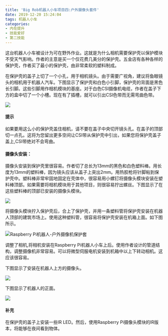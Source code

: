 ```yaml
---
title: 'Big Rob机器人小车项目四:户外摄像头套件'
date: 2019-12-20 15:24:04
tags: 机器人小车
categories: 
- 内在提升
- 技能爱好
- 第二技能
---
```

这台机器人小车被设计为可在野外作业。这就是为什么相机需要保护壳以保护模块不受天气影响。作者的主意是买一个仅花费几美分的保护壳。五金店有各种各样的保护壳，作者买了最小的保护壳，由非常柔软的塑料制成。

在保护壳的盖子上切了一个小孔，用于相机镜头。由于需要广视角，建议将鱼眼镜头的相机用于机器人汽车。下图显示了保护壳和白色小引脚，保护壳的背面是黑色长引脚。这些引脚用作相机模块的基座。对于白色CSI摄像机电缆，作者在盖子下方的盒中切了一个小槽。现在有了插槽，就可以引出CSI色带而无需弯曲色带。
<!-- more -->
![](https://i.loli.net/2019/12/20/BoVlpqdvLhEZiR9.jpg)

#### 提示

如果要用这么小的保护壳盖住相机，请不要在盖子中央切开镜头孔。在盖子的顶部切一点孔。这将为您留出更多空间让CSI带从保护壳中引出，如果您将保护壳盖子盖上,CSI带绝对不会弯曲。

#### 摄像头安装：

摄像头安装到保护壳里很容易。作者切了总长为13mm的黑色和白色塑料棒。用长度为13mm的塑料棒，因为镜头应该从盖子上突出2mm。用热胶枪将针脚粘到保护壳中。塑料棒非常牢固地固定在壳体中，很容易用小螺钉将摄像头模块安装在塑料棒顶部。如果需要将相机模块用于其他项目，则很容易拧出螺丝。下图显示了在这些塑料棒的顶部已安装的摄像头模块。

![](https://i.loli.net/2019/12/20/sPFWAfUSBevE7O9.jpg)

将摄像头模块拧入保护壳后，合上了保护壳，并用一条塑料管将保护壳安装在机器人顶部的建筑市场上。使用这种塑料管，很容易将保护壳安装在机箱上面。如下图所示。

![Raspberry Pi机器人-户外摄像机保护套](http://yuntu88.oss-cn-beijing.aliyuncs.com/fromlocal/1242937438@qq.com/20191220/P2x3rJai2w.jpg)


调整了相机,将相机安装在Raspberry Pi机器人小车上后。使用作者设计的管道结构，调整摄像机非常容易。可以将微型伺服电机安装到机箱中以上下转动相机。这应该很容易。

下图显示了安装在机器人上方的摄像头。

![](http://yuntu88.oss-cn-beijing.aliyuncs.com/fromlocal/1242937438@qq.com/20191220/pjCp5ebbyP.jpg)

下图显示了机器人的正面。

![](http://yuntu88.oss-cn-beijing.aliyuncs.com/fromlocal/1242937438@qq.com/20191220/X4HdMaNBji.jpg)

#### 补充

在保护壳的盖子上安装一些IR LED。然后，使用Raspberry Pi摄像头模块的IR版本，将能够在夜间看到物体。